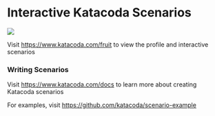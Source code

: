 # Interactive Katacoda Scenarios

[![](http://shields.katacoda.com/katacoda/fruit/count.svg)](https://www.katacoda.com/fruit "Get your profile on Katacoda.com")

Visit https://www.katacoda.com/fruit to view the profile and interactive scenarios

### Writing Scenarios
Visit https://www.katacoda.com/docs to learn more about creating Katacoda scenarios

For examples, visit https://github.com/katacoda/scenario-example
